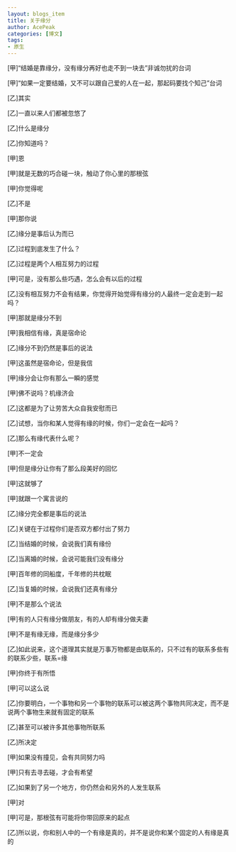 ```yaml
---
layout: blogs_item
title: 关于缘分
author: AcePeak
categories: [博文]
tags: 
- 原生
---
```


[甲]“结婚是靠缘分，没有缘分再好也走不到一块去”非诚勿扰的台词 

[甲]“如果一定要结婚，又不可以跟自己爱的人在一起，那起码要找个知己”台词 

[乙]其实 

[乙]一直以来人们都被忽悠了 

[乙]什么是缘分 

[乙]你知道吗？ 

[甲]恩 

[甲]就是无数的巧合碰一块，触动了你心里的那根弦 

[甲]你觉得呢 

[乙]不是   

[甲]那你说 

[乙]缘分是事后认为而已 

[乙]过程到底发生了什么？ 

[乙]过程是两个人相互努力的过程 

[甲]可是，没有那么些巧遇，怎么会有以后的过程 

[乙]没有相互努力不会有结果，你觉得开始觉得有缘分的人最终一定会走到一起吗？ 

[甲]那就是缘分不到 

[甲]我相信有缘，真是宿命论 

[乙]缘分不到仍然是事后的说法 

[甲]这虽然是宿命论，但是我信 

[甲]缘分会让你有那么一瞬的感觉 

[甲]佛不说吗？机缘济会 

[乙]这都是为了让劳苦大众自我安慰而已 

[乙]试想，当你和某人觉得有缘的时候，你们一定会在一起吗？ 

[乙]那么有缘代表什么呢？ 

[甲]不一定会 

[甲]但是缘分让你有了那么段美好的回忆 

[甲]这就够了 

[甲]就跟一个寓言说的 

[乙]缘分完全都是事后的说法 

[乙]关键在于过程你们是否双方都付出了努力 

[乙]当结婚的时候，会说我们真有缘份 

[乙]当离婚的时候，会说可能我们没有缘分 

[甲]百年修的同船度，千年修的共枕眠 

[乙]当复婚的时候，会说我们还真有缘分 

[甲]不是那么个说法 

[甲]有的人只有缘分做朋友，有的人却有缘分做夫妻 

[甲]不是有缘无缘，而是缘分多少 

[乙]如此说来，这个道理其实就是万事万物都是由联系的，只不过有的联系多些有的联系少些，联系=缘 

[甲]你终于有所悟 

[甲]可以这么说 

[乙]你要明白，一个事物和另一个事物的联系可以被这两个事物共同决定，而不是说两个事物生来就有固定的联系 

[乙]甚至可以被许多其他事物所联系 

[乙]所决定 

[甲]如果没有撞见，会有共同努力吗 

[甲]只有去寻去碰，才会有希望 

[乙]如果到了另一个地方，你仍然会和另外的人发生联系 

[甲]对 

[甲]可是，那根弦有可能将你带回原来的起点 

[乙]所以说，你和别人中的一个有缘是真的，并不是说你和某个固定的人有缘是真的 
